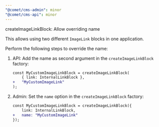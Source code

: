 ```yaml
---
"@comet/cms-admin": minor
"@comet/cms-api": minor
---
```


createImageLinkBlock: Allow overriding name

This allows using two different `ImageLink` blocks in one application.

Perform the following steps to override the name:

1. API: Add the name as second argument in the `createImageLinkBlock` factory:

    ```diff
    const MyCustomImageLinkBlock = createImageLinkBlock(
        { link: InternalLinkBlock },
    +   "MyCustomImageLink"
    );
    ```

2. Admin: Set the `name` option in the `createImageLinkBlock` factory:

    ```diff
    const MyCustomImageLinkBlock = createImageLinkBlock({
        link: InternalLinkBlock,
    +   name: "MyCustomImageLink"
    });
    ```
